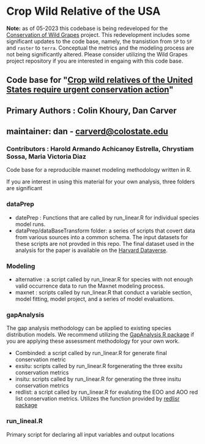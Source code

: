 # Crop Wild Relative of the USA

**Note:** as of 05-2023 this codebase is being redeveloped for the [Conservation of Wild Grapes](https://github.com/dcarver1/cwr_wildgrapes) project. This redevelopment includes some significant updates to the code base, namely, the transistion from `SP` to `SF` and `raster` to `terra`. Conceptual the metrics and the modeling process are not being significantly altered. Please consider utilizing the Wild Grapes project repository if you are interested in engaing with this code base. 


## Code base for "[Crop wild relatives of the United States require urgent conservation action](https://www.pnas.org/content/117/52/33351)"

## Primary Authors : Colin Khoury, Dan Carver

## maintainer: dan - carverd@colostate.edu

### Contributors : Harold Armando Achicanoy Estrella, Chrystiam Sossa, Maria Victoria Diaz

Code base for a reproducible maxnet modeling methodology written in R.

If you are interest in using this material for your own analysis, three folders are significant

### dataPrep
- datePrep : Functions that are called by run_linear.R for individual species model runs.
- dataPrep/dataBaseTransform folder: a series of scripts that covert data from various sources into a common schema. The input datasets for these scripts are not provded in this repo. The final dataset used in the analysis for the paper is available on the [Harvard Dataverse](https://dataverse.harvard.edu/dataset.xhtml?persistentId=doi:10.7910/DVN/BV4I06).

### Modeling
- alternative : a script called by run_linear.R for species with not enough valid occurrence data to run the Maxnet modeling process.
- maxnet : scripts called by run_linear.R that conduct a variable section, model fitting, model project, and a series of model evaluations.

### gapAnalysis
The gap analysis methodology can be applied to existing species distribution models. We recommend utilizing the [GapAnalysis R package](https://github.com/CIAT-DAPA/GapAnalysis) if you are applying these assessment methodology for your own work. 
- Combinded: a script called by run_linear.R for generate final conservation metric
- exsitu: scripts called by run_linear.R forgenerating the three exsitu conservation metrics  
- insitu: scripts called by run_linear.R for generating the three insitu conservation metrics  
- redlist: a script called by run_linear.R for evaluting the EOO and AOO red list conservation metrics. Utilizes the function provided by [redlisr package](https://github.com/red-list-ecosystem/redlistr)

### run_lineal.R
Primary script for declaring all input variables and output locations
